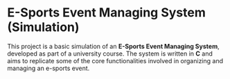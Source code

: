 # E-Sports Event Managing System (Simulation)

This project is a basic simulation of an **E-Sports Event Managing System**, developed as part of a university course. The system is written in **C** and aims to replicate some of the core functionalities involved in organizing and managing an e-sports event.
